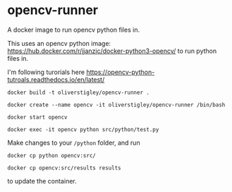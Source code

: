 # opencv-runner
A docker image to run opencv python files in.

This uses an opencv python image: https://hub.docker.com/r/jjanzic/docker-python3-opencv/ to run python files in.  

I'm following turorials here https://opencv-python-tutroals.readthedocs.io/en/latest/

`docker build -t oliverstigley/opencv-runner .`

`docker create --name opencv -it oliverstigley/opencv-runner /bin/bash`

`docker start opencv`

`docker exec -it opencv python src/python/test.py`

Make changes to your `/python` folder, and run

`docker cp python opencv:src/`

`docker cp opencv:src/results results`

to update the container.
